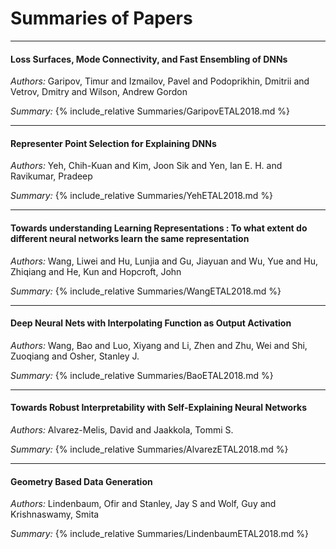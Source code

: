 # Summaries of Papers
---
#### Loss Surfaces, Mode Connectivity, and Fast Ensembling of DNNs
_Authors:_ Garipov, Timur and Izmailov, Pavel and Podoprikhin, Dmitrii and Vetrov, Dmitry and Wilson, Andrew Gordon

_Summary:_ {% include_relative Summaries/GaripovETAL2018.md %}

---
#### Representer Point Selection for Explaining DNNs
_Authors:_ Yeh, Chih-Kuan and Kim, Joon Sik and Yen, Ian E. H. and Ravikumar, Pradeep

_Summary:_ {% include_relative Summaries/YehETAL2018.md %}

---
#### Towards understanding Learning Representations : To what extent do different neural networks learn the same representation
_Authors:_ Wang, Liwei and Hu, Lunjia and Gu, Jiayuan and Wu, Yue and Hu, Zhiqiang and He, Kun and Hopcroft, John

_Summary:_ {% include_relative Summaries/WangETAL2018.md %}

---
#### Deep Neural Nets with Interpolating Function  as Output Activation
_Authors:_ Wang, Bao and Luo, Xiyang and Li, Zhen and Zhu, Wei and Shi, Zuoqiang and Osher, Stanley J.

_Summary:_ {% include_relative Summaries/BaoETAL2018.md %}

---
#### Towards Robust Interpretability with Self-Explaining Neural Networks
_Authors:_ Alvarez-Melis, David and Jaakkola, Tommi S.

_Summary:_ {% include_relative Summaries/AlvarezETAL2018.md %}

---
#### Geometry Based Data Generation
_Authors:_ Lindenbaum, Ofir and Stanley, Jay S and Wolf, Guy and Krishnaswamy, Smita

_Summary:_ {% include_relative Summaries/LindenbaumETAL2018.md %}
